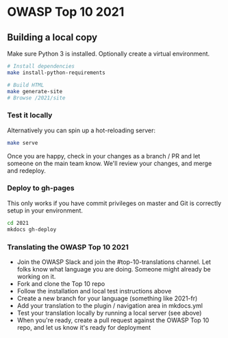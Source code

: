 # OWASP Top 10 2021

## Building a local copy

Make sure Python 3 is installed. Optionally create a virtual environment.

```sh
# Install dependencies
make install-python-requirements
```

```sh
# Build HTML
make generate-site
# Browse /2021/site
```

### Test it locally

Alternatively you can spin up a hot-reloading server:

```sh
make serve
```

Once you are happy, check in your changes as a branch / PR and let someone on the main team know. We'll review your changes, and merge and redeploy.

### Deploy to gh-pages

This only works if you have commit privileges on master and Git is correctly setup in your environment.

```sh
cd 2021
mkdocs gh-deploy
```

### Translating the OWASP Top 10 2021

- Join the OWASP Slack and join the #top-10-translations channel. Let folks know what language you are doing. Someone might already be working on it.
- Fork and clone the Top 10 repo
- Follow the installation and local test instructions above
- Create a new branch for your language (something like 2021-fr)
- Add your translation to the plugin / navigation area in mkdocs.yml
- Test your translation locally by running a local server (see above)
- When you're ready, create a pull request against the OWASP Top 10 repo, and let us know it's ready for deployment
